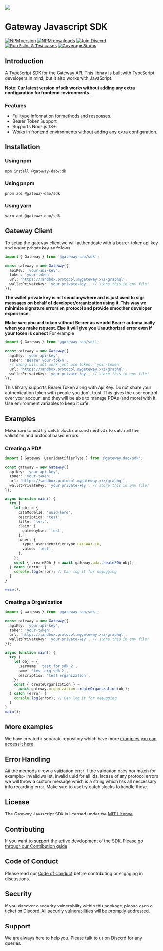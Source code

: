 ![](https://github.com/Gateway-DAO/network-ui/blob/develop/public/social.png)

# Gateway Javascript SDK

[![NPM version][npm-image]][npm-url]
[![NPM downloads][downloads-image]][downloads-url]
[![Join Discord][discord-image]][discord-url]
[![Run Eslint & Test cases](https://github.com/Gateway-DAO/gateway-js-sdk/actions/workflows/test.yaml/badge.svg)](https://github.com/Gateway-DAO/gateway-js-sdk/actions/workflows/test.yaml)
[![Coverage Status][codecov-image]][codecov-url]

## Introduction

A TypeScript SDK for the Gateway API. This library is built with TypeScript developers in mind, but it also works with JavaScript.

**Note: Our latest version of sdk works without adding any extra configuration for frontend environments.**

### Features

- Full type information for methods and responses.
- Bearer Token Support
- Supports Node.js 18+.
- Works in frontend environments without adding any extra configuration.

## Installation

### Using npm

```
npm install @gateway-dao/sdk
```

### Using pnpm

```
pnpm add @gateway-dao/sdk
```

### Using yarn

```
yarn add @gateway-dao/sdk
```

## Gateway Client

To setup the gateway client we will authenticate with a bearer-token,api key and wallet private key as follows

```typescript
import { Gateway } from '@gateway-dao/sdk';

const gateway = new Gateway({
  apiKey: 'your-api-key',
  token: 'your-token',
  url: 'https://sandbox.protocol.mygateway.xyz/graphql',
  walletPrivateKey: 'your-private-key', // store this in env file!
});
```

**The wallet private key is not send anywhere and is just used to sign messages on behalf of developer/organization using it. This way we minimize signature errors on protocol and provide smoother developer experience**

**Make sure you add token without Bearer as we add Bearer automatically when you make request. Else it will give you Unauthorized error even if your token is correct**
For example

```typescript
import { Gateway } from '@gateway-dao/sdk';

const gateway = new Gateway({
  apiKey: 'your-api-key',
  token: 'Bearer your-token',
  // wrong will not work just use token: 'your-token'
  url: 'https://sandbox.protocol.mygateway.xyz/graphql',
  walletPrivateKey: 'your-private-key', // store this in env file!
});
```

This library supports Bearer Token along with Api Key. Do not share your authentication token with people you don’t trust. This gives the user control over your account and they will be able to manage PDAs (and more) with it. Use environment variables to keep it safe.

## Examples

Make sure to add try catch blocks around methods to catch all the validation and protocol based errors.

### Creating a PDA

```typescript
import { Gateway, UserIdentifierType } from '@gateway-dao/sdk';

const gateway = new Gateway({
  apiKey: 'your-api-key',
  token: 'your-token',
  url: 'https://sandbox.protocol.mygateway.xyz/graphql',
  walletPrivateKey: 'your-private-key', // store this in env file!
});

async function main() {
  try {
    let obj = {
      dataModelId: 'uuid-here',
      description: 'test',
      title: 'test',
      claim: {
        gatewayUse: 'test',
      },
      owner: {
        type: UserIdentifierType.GATEWAY_ID,
        value: 'test',
      },
    };
    const { createPDA } = await gateway.pda.createPDA(obj);
  } catch (error) {
    console.log(error); // Can log it for degugging
  }
}

main();
```

### Creating a Organization

```typescript
import { Gateway } from '@gateway-dao/sdk';

const gateway = new Gateway({
  apiKey: 'your-api-key',
  token: 'your-token',
  url: 'https://sandbox.protocol.mygateway.xyz/graphql',
  walletPrivateKey: 'your-private-key', // store this in env file!
});

async function main() {
  try {
    let obj = {
      username: 'test_for_sdk_2',
      name: 'test org sdk 2',
      description: 'test organization',
    };
    const { createOrganization } =
      await gateway.organization.createOrganization(obj);
  } catch (error) {
    console.log(error); // Can log it for degugging
  }
}
main();
```

## More examples

We have created a separate repository which have more [examples you can access it here](https://github.com/Gateway-DAO/sdk-scripts-example/)

## Error Handling

All the methods throw a validation error if the validation does not match for example:- invalid wallet, invalid uuid for all ids,
Incase of any protocol errors we will throw a custom message which is a string which has all neccessary info regarding error. Make sure to use try catch blocks to handle those.

## License

The Gateway Javascript SDK is licensed under the [MIT License](LICENSE).

## Contributing

If you want to support the active development of the SDK. [Please go through our Contribution guide](docs/CONTRIBUTING.md)

## Code of Conduct

Please read our [Code of Conduct](docs/CODE_OF_CONDUCT.md) before contributing or engaging in discussions.

## Security

If you discover a security vulnerability within this package, please open a ticket on Discord. All security vulnerabilities will be promptly addressed.

## Support

We are always here to help you. Please talk to us on [Discord](https://discord.gg/tgt3KjcHGs) for any queries.

[npm-image]: https://img.shields.io/npm/v/%40gateway-dao%2Fsdk.svg?style=flat
[npm-url]: https://www.npmjs.com/package/@gateway-dao/sdk
[downloads-image]: https://img.shields.io/npm/dm/%40gateway-dao%2Fsdk
[downloads-url]: https://www.npmjs.com/package/@gateway-dao/sdk
[codecov-image]: https://codecov.io/gh/Gateway-DAO/gateway-js-sdk/graph/badge.svg?token=8N92RFGZHI
[codecov-url]: https://codecov.io/gh/Gateway-DAO/gateway-js-sdk
[discord-image]: https://img.shields.io/discord/733027681184251937.svg?style=flat&label=Join%20Community&color=7289DA
[discord-url]: https://discord.gg/tgt3KjcHGs
